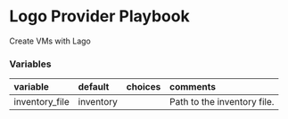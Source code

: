 # Logo Provider Playbook

Create VMs with Lago

### Variables
| variable       | default           |choices           | comments  |
|:-------------|:-------------|:----------|:----------|
| inventory_file | inventory | |Path to the inventory file.|
